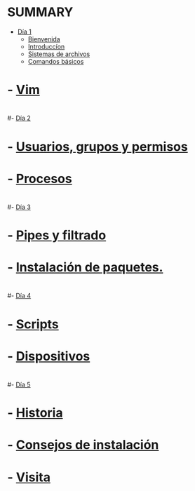 # SUMMARY

- [Día 1]()
    - [Bienvenida](./dia_1/00_bienvenida.md)
    - [Introduccíon](./dia_1/01_introducción.md)
    - [Sistemas de archivos](./dia_1/02_sistemas_archivos.md)
    - [Comandos básicos](./dia_1/03_comandos_basicos.md)
#    - [Vim](./dia_1/04_vim.md)
#
#- [Día 2]()
#    - [Usuarios, grupos y permisos](./dia_2/05_usuarios_permisos.md)
#    - [Procesos ](./dia_2/06_procesos.md)
#
#- [Día 3]()
#    - [Pipes y filtrado](./dia_3/07_pipes_filtrado.md)
#    - [Instalación de paquetes.](./dia_3/08_instalacion.md)
#
#- [Día 4]()
#    - [Scripts](./dia_4/09_scripts.md)
#    - [Dispositivos](./dia_4/10_dispositivos.md)
#
#- [Día 5]()
#    - [Historia](./dia_5/11_historia.md)
#    - [Consejos de instalación](./dia_5/12_consejos.md)
#    - [Visita]()

